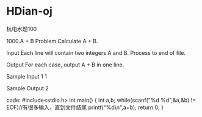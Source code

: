 # HDian-oj
杭电水题100

1000.A + B Problem
Calculate A + B.

Input
Each line will contain two integers A and B. Process to end of file.

Output
For each case, output A + B in one line.

Sample Input
1 1

Sample Output
2

code:
#include<stdio.h>
int main()
{
int a,b;
while(scanf("%d %d",&a,&b) != EOF)//有很多输入，直到文件结尾
printf("%d\n",a+b);
return 0;
}
